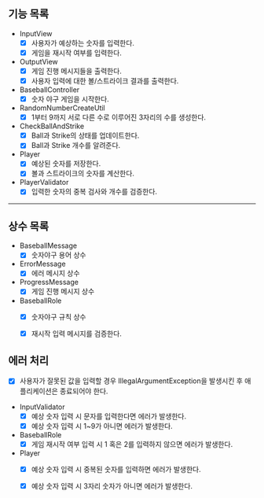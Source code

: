 ## 기능 목록

- InputView
  - [x] 사용자가 예상하는 숫자를 입력한다.
  - [x] 게임을 재시작 여부를 입력한다.

- OutputView
  - [x] 게임 진행 메시지들을 출력한다.
  - [x] 사용자 입력에 대한 볼/스트라이크 결과를 출력한다.

- BaseballController
  - [x] 숫자 야구 게임을 시작한다.

- RandomNumberCreateUtil
  - [x] 1부터 9까지 서로 다른 수로 이루어진 3자리의 수를 생성한다.

- CheckBallAndStrike
  - [x] Ball과 Strike의 상태를 업데이트한다.
  - [x] Ball과 Strike 개수를 알려준다.

- Player
  - [x] 예상된 숫자를 저장한다.
  - [x] 볼과 스트라이크의 숫자를 계산한다.

- PlayerValidator
  - [x] 입력한 숫자의 중복 검사와 개수를 검증한다.
<hr>

## 상수 목록
- BaseballMessage
  - [x] 숫자야구 용어 상수
- ErrorMessage
  - [x] 에러 메시지 상수
- ProgressMessage
  - [x] 게임 진행 메시지 상수
- BaseballRole
  - [x] 숫자야구 규칙 상수
  - [x] 재시작 입력 메시지를 검증한다.


## 에러 처리
- [x] 사용자가 잘못된 값을 입력할 경우 IllegalArgumentException을
  발생시킨 후 애플리케이션은 종료되어야 한다.
- InputValidator
  - [x] 예상 숫자 입력 시 문자를 입력한다면 에러가 발생한다.
  - [x] 예상 숫자 입력 시 1~9가 아니면 에러가 발생한다.
- BaseballRole
  - [x] 게임 재시작 여부 입력 시 1 혹은 2를 입력하지 않으면 에러가 발생한다.
- Player
  - [x] 예상 숫자 입력 시 중복된 숫자를 입력하면 에러가 발생한다.
  - [x] 예상 숫자 입력 시 3자리 숫자가 아니면 에러가 발생한다.

